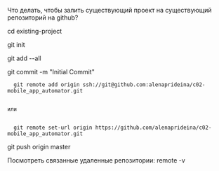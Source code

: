 Что делать, чтобы залить существующий проект на существующий репозиторий на github? 


  cd existing-project
  
  
  git init
  
  
  git add --all
  
  
  git commit -m "Initial Commit"
  
  
      git remote add origin ssh://git@github.com:alenaprideina/c02-mobile_app_automator.git
      
      
    или 
    
    
      git remote set-url origin https://github.com/alenaprideina/c02-mobile_app_automator.git
      
      
  git push origin master


Посмотреть связанные удаленные репозитории:
  remote -v
